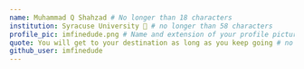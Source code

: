```yaml
---
name: Muhammad Q Shahzad # No longer than 18 characters
institution: Syracuse University 🚩 # no longer than 58 characters
profile_pic: imfinedude.png # Name and extension of your profile picture(ex. mona.png)
quote: You will get to your destination as long as you keep going # no longer than 100 characters
github_user: imfinedude
---
```

